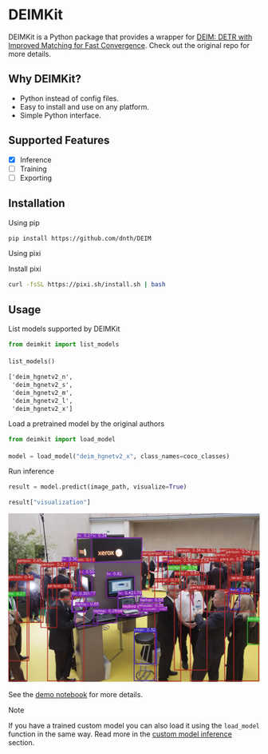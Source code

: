 # DEIMKit

DEIMKit is a Python package that provides a wrapper for [DEIM: DETR with Improved Matching for Fast Convergence](https://github.com/ShihuaHuang95/DEIM). Check out the original repo for more details.

## Why DEIMKit?

- Python instead of config files.
- Easy to install and use on any platform.
- Simple Python interface.

## Supported Features

- [x] Inference
- [ ] Training
- [ ] Exporting 

## Installation
Using pip

```bash
pip install https://github.com/dnth/DEIM
```

Using pixi

Install pixi

```bash
curl -fsSL https://pixi.sh/install.sh | bash
```

## Usage

List models supported by DEIMKit

```python
from deimkit import list_models

list_models()
```

```
['deim_hgnetv2_n',
 'deim_hgnetv2_s',
 'deim_hgnetv2_m',
 'deim_hgnetv2_l',
 'deim_hgnetv2_x']
```

Load a pretrained model by the original authors

```python
from deimkit import load_model

model = load_model("deim_hgnetv2_x", class_names=coco_classes)
```

Run inference

```python
result = model.predict(image_path, visualize=True)
```

```python
result["visualization"]
```

![alt text](assets/sample_result.jpg)


See the [demo notebook](nbs/pretrained-model-inference.ipynb) for more details.

> [!NOTE]
> If you have a trained custom model you can also load it using the `load_model` function in the same way. Read more in the [custom model inference](nbs/custom-model-inference.ipynb) section.
